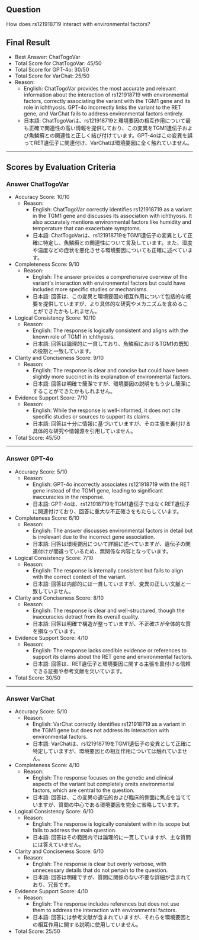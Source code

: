 ## Question

How does rs121918719 interact with environmental factors?

## Final Result

- Best Answer: ChatTogoVar
- Total Score for ChatTogoVar: 45/50
- Total Score for GPT-4o: 30/50
- Total Score for VarChat: 25/50
- Reason:
  - English: ChatTogoVar provides the most accurate and relevant information about the interaction of rs121918719 with environmental factors, correctly associating the variant with the TGM1 gene and its role in ichthyosis. GPT-4o incorrectly links the variant to the RET gene, and VarChat fails to address environmental factors entirely.
  - 日本語: ChatTogoVarは、rs121918719と環境要因の相互作用について最も正確で関連性の高い情報を提供しており、この変異をTGM1遺伝子および魚鱗癬との関連性と正しく結び付けています。GPT-4oはこの変異を誤ってRET遺伝子に関連付け、VarChatは環境要因に全く触れていません。

---

## Scores by Evaluation Criteria

### Answer ChatTogoVar
- Accuracy Score: 10/10
  - Reason: 
    - English: ChatTogoVar correctly identifies rs121918719 as a variant in the TGM1 gene and discusses its association with ichthyosis. It also accurately mentions environmental factors like humidity and temperature that can exacerbate symptoms.
    - 日本語: ChatTogoVarは、rs121918719をTGM1遺伝子の変異として正確に特定し、魚鱗癬との関連性について言及しています。また、湿度や温度などの症状を悪化させる環境要因についても正確に述べています。
- Completeness Score: 9/10
  - Reason: 
    - English: The answer provides a comprehensive overview of the variant's interaction with environmental factors but could have included more specific studies or mechanisms.
    - 日本語: 回答は、この変異と環境要因の相互作用について包括的な概要を提供していますが、より具体的な研究やメカニズムを含めることができたかもしれません。
- Logical Consistency Score: 10/10
  - Reason: 
    - English: The response is logically consistent and aligns with the known role of TGM1 in ichthyosis.
    - 日本語: 回答は論理的に一貫しており、魚鱗癬におけるTGM1の既知の役割と一致しています。
- Clarity and Conciseness Score: 9/10
  - Reason: 
    - English: The response is clear and concise but could have been slightly more succinct in its explanation of environmental factors.
    - 日本語: 回答は明確で簡潔ですが、環境要因の説明をもう少し簡潔にすることができたかもしれません。
- Evidence Support Score: 7/10
  - Reason: 
    - English: While the response is well-informed, it does not cite specific studies or sources to support its claims.
    - 日本語: 回答は十分に情報に基づいていますが、その主張を裏付ける具体的な研究や情報源を引用していません。
- Total Score: 45/50

---

### Answer GPT-4o
- Accuracy Score: 5/10
  - Reason: 
    - English: GPT-4o incorrectly associates rs121918719 with the RET gene instead of the TGM1 gene, leading to significant inaccuracies in the response.
    - 日本語: GPT-4oは、rs121918719をTGM1遺伝子ではなくRET遺伝子に関連付けており、回答に重大な不正確さをもたらしています。
- Completeness Score: 6/10
  - Reason: 
    - English: The answer discusses environmental factors in detail but is irrelevant due to the incorrect gene association.
    - 日本語: 回答は環境要因について詳細に述べていますが、遺伝子の関連付けが間違っているため、無関係な内容となっています。
- Logical Consistency Score: 7/10
  - Reason: 
    - English: The response is internally consistent but fails to align with the correct context of the variant.
    - 日本語: 回答は内部的には一貫していますが、変異の正しい文脈と一致していません。
- Clarity and Conciseness Score: 8/10
  - Reason: 
    - English: The response is clear and well-structured, though the inaccuracies detract from its overall quality.
    - 日本語: 回答は明確で構造が整っていますが、不正確さが全体的な質を損なっています。
- Evidence Support Score: 4/10
  - Reason: 
    - English: The response lacks credible evidence or references to support its claims about the RET gene and environmental factors.
    - 日本語: 回答は、RET遺伝子と環境要因に関する主張を裏付ける信頼できる証拠や参考文献を欠いています。
- Total Score: 30/50

---

### Answer VarChat
- Accuracy Score: 5/10
  - Reason: 
    - English: VarChat correctly identifies rs121918719 as a variant in the TGM1 gene but does not address its interaction with environmental factors.
    - 日本語: VarChatは、rs121918719をTGM1遺伝子の変異として正確に特定していますが、環境要因との相互作用については触れていません。
- Completeness Score: 4/10
  - Reason: 
    - English: The response focuses on the genetic and clinical aspects of the variant but completely omits environmental factors, which are central to the question.
    - 日本語: 回答は、この変異の遺伝的および臨床的側面に焦点を当てていますが、質問の中心である環境要因を完全に省略しています。
- Logical Consistency Score: 6/10
  - Reason: 
    - English: The response is logically consistent within its scope but fails to address the main question.
    - 日本語: 回答はその範囲内では論理的に一貫していますが、主な質問には答えていません。
- Clarity and Conciseness Score: 6/10
  - Reason: 
    - English: The response is clear but overly verbose, with unnecessary details that do not pertain to the question.
    - 日本語: 回答は明確ですが、質問に関係のない不要な詳細が含まれており、冗長です。
- Evidence Support Score: 4/10
  - Reason: 
    - English: The response includes references but does not use them to address the interaction with environmental factors.
    - 日本語: 回答には参考文献が含まれていますが、それらを環境要因との相互作用に関する説明に使用していません。
- Total Score: 25/50